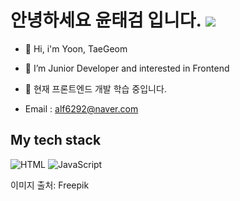 <h1> 안녕하세요 윤태검 입니다. <img src="https://.pngtree.com/so/어린이" /> </h1>

- 👋 Hi, i'm Yoon, TaeGeom
- 👀 I’m Junior Developer and interested in Frontend
- 🌱 현재 프론트엔드 개발 학습 중입니다.

- Email : alf6292@naver.com


<h2> My tech stack </h2>

![HTML](https://img.shields.io/badge/-HTML-red?style=for-the-badge&logo=html5&logoColor=white)
![JavaScript](https://img.shields.io/badge/-JavaScript-yellow?style=for-the-badge&logo=javascript&logoColor=white)






이미지 출처: Freepik

